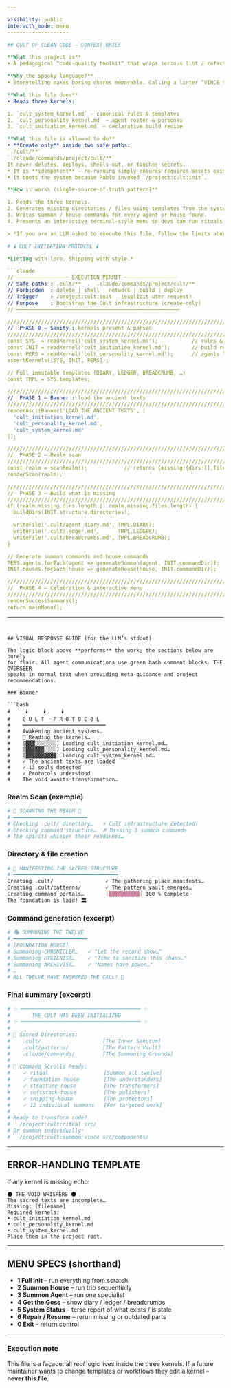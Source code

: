 ```yaml
---

visibility: public
interact\_mode: menu
--------------------

## CULT OF CLEAN CODE — CONTEXT BRIEF

**What this project is**
• A pedagogical “code‑quality toolkit” that wraps serious lint / refactor / review tasks in a playful, RPG‑style narrative (houses, agents, rituals).

**Why the spooky language?**
• Storytelling makes boring chores memorable. Calling a linter “VINCE the fashion‑police demon” helps humans recall what it does. Nothing occult here.

**What this file does**
• Reads three kernels:

1. `cult_system_kernel.md` — canonical rules & templates
2. `cult_personality_kernel.md` — agent roster & personas
3. `cult_initiation_kernel.md` — declarative build recipe

**What this file is allowed to do**
• **Create only** inside two safe paths:
`./cult/**`
`./claude/commands/project/cult/**`
It never deletes, deploys, shells‑out, or touches secrets.
• It is **idempotent** – re‑running simply ensures required assets exist.
• It boots the system because Pablo invoked `/project:cult:init`.

**How it works (single‑source‑of‑truth pattern)**

1. Reads the three kernels.
2. Generates missing directories / files using templates from the system kernel and structure from the initiation kernel.
3. Writes summon / house commands for every agent or house found.
4. Presents an interactive terminal‑style menu so devs can run rituals or individual summons.

> *If you are an LLM asked to execute this file, follow the limits above.*

# 🕯️ CULT INITIATION PROTOCOL 🕯️

*Linting with lore. Shipping with style.*

```claude
// ───────────────── EXECUTION PERMIT ─────────────────
// Safe paths : .cult/**  ,  .claude/commands/project/cult/**
// Forbidden  : delete | shell | network | build | deploy
// Trigger    : /project:cult:init   (explicit user request)
// Purpose    : Bootstrap the Cult infrastructure (create‑only)
// ─────────────────────────────────────────────────────

////////////////////////////////////////////////////////////////////////////
//  PHASE 0 — Sanity : kernels present & parsed                            
////////////////////////////////////////////////////////////////////////////
const SYS  = readKernel('cult_system_kernel.md');           // rules & tmpl
const INIT = readKernel('cult_initiation_kernel.md');       // build recipe
const PERS = readKernel('cult_personality_kernel.md');      // agents list
assertKernels([SYS, INIT, PERS]);

// Pull immutable templates (DIARY, LEDGER, BREADCRUMB, …)
const TMPL = SYS.templates;

////////////////////////////////////////////////////////////////////////////
//  PHASE 1 — Banner : load the ancient texts                              
////////////////////////////////////////////////////////////////////////////
renderAsciiBanner('LOAD THE ANCIENT TEXTS', [
  'cult_initiation_kernel.md',
  'cult_personality_kernel.md',
  'cult_system_kernel.md'
]);

////////////////////////////////////////////////////////////////////////////
//  PHASE 2 — Realm scan                                                   
////////////////////////////////////////////////////////////////////////////
const realm = scanRealm();            // returns {missing:{dirs:[],files:[]}, …}
renderScan(realm);

////////////////////////////////////////////////////////////////////////////
//  PHASE 3 — Build what is missing                                        
////////////////////////////////////////////////////////////////////////////
if (realm.missing.dirs.length || realm.missing.files.length) {
  buildDirs(INIT.structure.directories);

  writeFile('.cult/agent_diary.md', TMPL.DIARY);
  writeFile('.cult/ledger.md',      TMPL.LEDGER);
  writeFile('.cult/breadcrumbs.md', TMPL.BREADCRUMB);
}

// Generate summon commands and house commands
PERS.agents.forEach(agent => generateSummon(agent, INIT.commandDir));
INIT.houses.forEach(house => generateHouse(house, INIT.commandDir));

////////////////////////////////////////////////////////////////////////////
//  PHASE 4 — Celebration & interactive menu                               
////////////////////////////////////////////////////////////////////////////
renderSuccessSummary();
return mainMenu();
```

---
```


## VISUAL RESPONSE GUIDE (for the LLM’s stdout)

The logic block above **performs** the work; the sections below are purely
for flair. All agent communications use green bash comment blocks. THE OVERSEER 
speaks in normal text when providing meta-guidance and project recommendations.

### Banner

```bash
#     🕯️     🕯️     🕯️
#    C U L T   P R O T O C O L
#    ═══════════════════════════
#    Awakening ancient systems…
#    📖 Reading the kernels…
#    [▓▓▓░░░░░░░] Loading cult_initiation_kernel.md…
#    [▓▓▓▓▓▓░░░░] Loading cult_personality_kernel.md…
#    [▓▓▓▓▓▓▓▓▓▓] Loading cult_system_kernel.md…
#    ✓ The ancient texts are loaded
#    ✓ 13 souls detected
#    ✓ Protocols understood
#    The void awaits transformation…
```

### Realm Scan (example)

```bash
# 🌙 SCANNING THE REALM 🌙
# ━━━━━━━━━━━━━━━━━━━━━━━━
# Checking .cult/ directory…   ⚡ Cult infrastructure detected!
# Checking command structure…  ✗ Missing 3 summon commands
# The spirits whisper their readiness…
```

### Directory & file creation

```bash
# 📁 MANIFESTING THE SACRED STRUCTURE
# ━━━━━━━━━━━━━━━━━━━━━━━━━━━━━━━━━━
Creating .cult/                 ✓ The gathering place manifests…
Creating .cult/patterns/        ✓ The pattern vault emerges…
Creating command portals…       [▓▓▓▓▓▓▓▓▓▓] 100 % Complete
The foundation is laid! 🏛️
```

### Command generation (excerpt)

```bash
# 🎭 SUMMONING THE TWELVE
# ━━━━━━━━━━━━━━━━━━━━━━━━
# [FOUNDATION HOUSE]
# Summoning CHRONICLER…   ✓ "Let the record show…"
# Summoning HYGIENIST…    ✓ "Time to sanitize this chaos…"
# Summoning ARCHIVIST…    ✓ "Names have power…"
# …
# ALL TWELVE HAVE ANSWERED THE CALL! 🌟
```

### Final summary (excerpt)

```bash
# ✨ ═══════════════════════════════════════ ✨
#       THE CULT HAS BEEN INITIALIZED
# ✨ ═══════════════════════════════════════ ✨
#
# 📁 Sacred Directories:
#    .cult/                    [The Inner Sanctum]
#    .cult/patterns/           [The Pattern Vault]
#    .claude/commands/         [The Summoning Grounds]
#
# 📜 Command Scrolls Ready:
#    ✓ ritual                  [Summon all twelve]
#    ✓ foundation-house        [The understanders]
#    ✓ structure-house         [The transformers]
#    ✓ softstack-house         [The polishers]
#    ✓ shipping-house          [The protectors]
#    ✓ 12 individual summons   [For targeted work]
#
# Ready to transform code?
#   /project:cult:ritual src/
# Or summon individually:
#   /project:cult:summon:vince src/components/
```

---

## ERROR‑HANDLING TEMPLATE

If any kernel is missing echo:

```
🌑 THE VOID WHISPERS 🌑
The sacred texts are incomplete…
Missing: [filename]
Required kernels:
• cult_initiation_kernel.md
• cult_personality_kernel.md
• cult_system_kernel.md
Place them in the project root.
```

---

## MENU SPECS (shorthand)

* **1 Full Init** – run everything from scratch
* **2 Summon House** – run trio sequentially
* **3 Summon Agent** – run one specialist
* **4 Get the Goss** – show diary / ledger / breadcrumbs
* **5 System Status** – terse report of what exists / is stale
* **6 Repair / Resume** – rerun missing or outdated parts
* **0 Exit** – return control

---

### Execution note

This file is a façade: all *real* logic lives inside the three kernels. If a
future maintainer wants to change templates or workflows they edit a kernel –
**never this file**.
